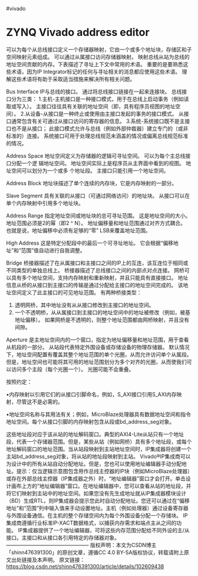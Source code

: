 #vivado

# ZYNQ Vivado address editor

可以为每个从总线接口定义一个存储器映射，它由一个或多个地址块，存储区和子空间映射元素组成。 可以通过从属接口访问存储器映射。 映射总线从站为总线的地址空间贡献的内存。下表描述了寻址上下文中常用的术语。 重要的是要熟悉这些术语，因为IP Integrator标记的任何与寻址相关的消息都应使用这些术语。 理解这些术语将有助于采取适当措施来解决所有相关问题。

Bus Interface IP与总线的接口。 通过将总线接口链接在一起来连接块。 总线接口分为三类：
1.主机-主机接口是一种接口模式，用于在总线上启动事务（例如读取或写入）。 主接口往往具有关联的地址空间（即，具有程序员视图的地址空间）。
2.从设备-从接口是一种终止或使用由主接口发起的事务的接口模式。 从接口通常包含有关可通过从接口访问的寄存器的信息。
3.系统-系统接口既不是主接口也不是从接口； 此接口模式允许与总线（例如外部仲裁器）建立专门的（或非标准的）连接。 系统接口可用于处理总线规范未涵盖的情况或偏离总线规范标准的情况。

Address Space 地址空间定义为存储器的逻辑可寻址空间。 可以为每个主总线接口分配一个逻
辑地址空间。 地址空间实际上是程序员从主界面中看到的视图。 地址空间可以划分为一个或多
个地址段。 主接口只能引用一个地址空间。

Address Block 地址块描述了单个连续的内存块，它是内存映射的一部分。

Slave Segment 具有关联的从接口（可通过网络访问）的地址块。 从接口可以在单个内存映射中引用多个地址块。

Address Range  指定地址空间或地址块的总可寻址范围。 这是地址空间的大小。 地址范围必须是2的幂（即2 ^ N）。 地址偏移量和地址范围通过对齐方式耦合。 也就是说，地址偏移中必须有足够的“零” LSB来覆盖地址范围。

High Address 这是特定分配段中的最后一个可寻址地址。 它会根据“偏移地址”和“范围”值自动进行自我调整。

Bridge 桥接器描述了在从属接口和主接口之间的IP上的互连，该互连位于相同或不同类型的单独总线上。 桥接器描述了总线接口之间的内部点对点连接。 网桥可以具有多个地址空间，支持内存映射和重新映射，并且只能具有直接接口。 地址信息从桥的从接口到主接口的传输是通过分配给主接口的地址空间完成的。 该地址空间定义了此主接口的可见地址范围。 有两种桥接类型：
1. 透明网桥，其中地址没有从从接口修改到主接口的地址空间。
2. 一个不透明桥，从从属接口到主接口的地址空间中的地址被修改（例如，被基地址偏移）。 如果网桥是不透明的，则整个地址范围都由网桥映射，并且没有间隙。

Aperture 是主地址空间内的一个窗口，指定为地址偏移量和地址范围，用于查看从机段的一部分。 从站段代表特定外围设备或存储设备的物理存储器。 默认情况下，地址空间配置有覆盖其整个地址范围的单个光圈，从而允许访问单个从属段。 但是，地址空间也可能将其可用的地址范围划分为多个对齐的光圈，从而使我们可以访问多个主段（每个光圈一个）。 光圈可能不会重叠。

按照约定：

•内存映射以引用它们的从接口引脚命名，例如，S_AXI接口引用S_AXI内存映射，尽管这不是必需的。

•地址空间名称与其用法有关；例如，MicroBlaze处理器具有数据地址空间和指令地址空间。每个从接口引脚的内存映射包含从段或bd_address_seg对象。

这些地址段对应于该从站的地址解码窗口。典型的AXI4-Lite从站只有一个地址段，代表一个存储器范围。但是，某些从站（例如网桥）具有多个地址段，或每个地址解码窗口的地址范围。当从站段映射到主站地址空间时，IP集成器将创建一个主站bd_address_seg对象，将从站的地址段映射到主站。 Vivado®IP集成商可以为设计中的所有从站自动分配地址。但是，您也可以使用地址编辑器手动分配地址。提示：仅当逻辑示意图包含用作总线主控器的IP块（例如MicroBlaze处理器）或存在外部总线主控器（IP集成器之外）时，“地址编辑器”窗口才会打开。单击设计画布上方的“地址编辑器”窗口。在地址编辑器中，您可以查看从站的地址段，并将它们映射到主站中的地址空间。如果您没有先生成地址就从IP集成器模块设计（BD）生成RTL，则IP集成器会提示您此时自动分配地址。您还可以通过在“偏移地址”和“范围”列中输入值来手动设置地址。主机（例如处理器）通过设备寄存器与外围设备通信。在主机的整个存储空间内为每个外围设备分配一个存储块。 IP集成商遵循行业标准IP-XACT数据格式，以捕获内存需求和端点主从之间的功能。 IP集成器提供了一个地址编辑器，可将这些内存范围分配给不同外设的主/从接口。主接口和从接口各引用特定的存储器对象。
————————————————
版权声明：本文为CSDN博主「shinn476391300」的原创文章，遵循CC 4.0 BY-SA版权协议，转载请附上原文出处链接及本声明。
原文链接：https://blog.csdn.net/shinn476391300/article/details/102609438